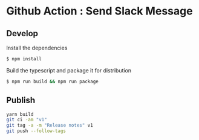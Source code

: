 # Github Action : Send Slack Message

## Develop 

Install the dependencies  
```bash
$ npm install
```

Build the typescript and package it for distribution
```bash
$ npm run build && npm run package
```

## Publish

```bash
yarn build
git ci -am "v1"
git tag -a -m "Release notes" v1
git push --follow-tags
```